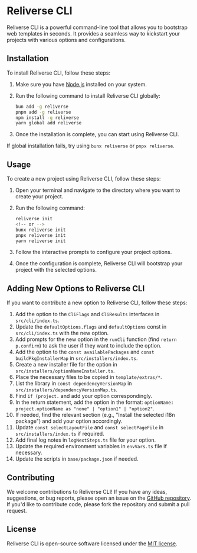 # Reliverse CLI

Reliverse CLI is a powerful command-line tool that allows you to bootstrap web templates in seconds. It provides a seamless way to kickstart your projects with various options and configurations.

## Installation

To install Reliverse CLI, follow these steps:

1. Make sure you have [Node.js](https://nodejs.org) installed on your system.
2. Run the following command to install Reliverse CLI globally:

   ```sh
   bun add -g reliverse
   pnpm add -g reliverse
   npm install -g reliverse
   yarn global add reliverse
   ```

3. Once the installation is complete, you can start using Reliverse CLI.

If global installation fails, try using `bunx reliverse` or `pnpx reliverse`.

## Usage

To create a new project using Reliverse CLI, follow these steps:

1. Open your terminal and navigate to the directory where you want to create your project.
2. Run the following command:

   ```sh
   reliverse init
   <!-- or -->
   bunx reliverse init
   pnpx reliverse init
   yarn reliverse init
   ```

3. Follow the interactive prompts to configure your project options.
4. Once the configuration is complete, Reliverse CLI will bootstrap your project with the selected options.

## Adding New Options to Reliverse CLI

If you want to contribute a new option to Reliverse CLI, follow these steps:

1. Add the option to the `CliFlags` and `CliResults` interfaces in `src/cli/index.ts`.
2. Update the `defaultOptions.flags` and `defaultOptions` const in `src/cli/index.ts` with the new option.
3. Add prompts for the new option in the `runCli` function (find `return p.confirm`) to ask the user if they want to include the option.
4. Add the option to the `const availablePackages` and `const buildPkgInstallerMap` in `src/installers/index.ts`.
5. Create a new installer file for the option in `src/installers/optionNameInstaller.ts`.
6. Place the necessary files to be copied in `template/extras/*`.
7. List the library in `const dependencyVersionMap` in `src/installers/dependencyVersionMap.ts`.
8. Find `if (project.` and add your option correspondingly.
9. In the return statement, add the option in the format: `optionName: project.optionName as "none" | "option1" | "option2"`.
10. If needed, find the relevant section (e.g., "Install the selected i18n package") and add your option accordingly.
11. Update `const selectLayoutFile` and `const selectPageFile` in `src/installers/index.ts` if required.
12. Add final log notes in `logNextSteps.ts` file for your option.
13. Update the required environment variables in `envVars.ts` file if necessary.
14. Update the scripts in `base/package.json` if needed.

## Contributing

We welcome contributions to Reliverse CLI! If you have any ideas, suggestions, or bug reports, please open an issue on the [GitHub repository](https://github.com/blefnk/reliverse). If you'd like to contribute code, please fork the repository and submit a pull request.

## License

Reliverse CLI is open-source software licensed under the [MIT license](https://opensource.org/licenses/MIT).
